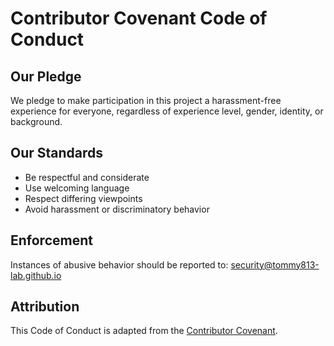 ﻿# Contributor Covenant Code of Conduct

## Our Pledge
We pledge to make participation in this project a harassment-free experience for everyone, regardless of experience level, gender, identity, or background.

## Our Standards
- Be respectful and considerate
- Use welcoming language
- Respect differing viewpoints
- Avoid harassment or discriminatory behavior

## Enforcement
Instances of abusive behavior should be reported to: security@tommy813-lab.github.io

## Attribution
This Code of Conduct is adapted from the [Contributor Covenant](https://www.contributor-covenant.org/version/2/1/code_of_conduct/).
